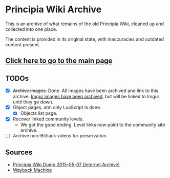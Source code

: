 # Principia Wiki Archive
This is an archive of what remains of the old Principia Wiki, cleaned up and collected into one place.

The content is provided in its original state, with inaccuracies and outdated content present.

## [Click here to go to the main page](Main_Page)

## TODOs
- [X] ~~Archive images.~~ Done. All images have been archived and link to this archive. [Imgur images have been archived](https://archive.org/details/images.7z_202003), but will be linked to Imgur until they go down.
- [X] Object pages, atm only LuaScript is done.
	- [X] Objects list page.
- [X] Recover linked community levels.
	- We got the good ending. Level links now point to the community site archive.
- [ ] Archive non-Bithack videos for preservation.

## Sources
- [Principia Wiki Dump 2015-05-07 (Internet Archive)](https://archive.org/details/wikiprincipiagamecom-20150508-history.xml.7z)
- [Wayback Machine](https://web.archive.org/web/*/wiki.principiagame.com)
